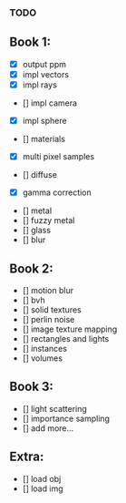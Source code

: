 ### TODO

## Book 1:
- [x] output ppm
- [x] impl vectors
- [x] impl rays
- [] impl camera
- [x] impl sphere
- [] materials
- [x] multi pixel samples
- [] diffuse
- [x] gamma correction
- [] metal
- [] fuzzy metal
- [] glass
- [] blur

## Book 2:
- [] motion blur
- [] bvh
- [] solid textures 
- [] perlin noise
- [] image texture mapping
- [] rectangles and lights
- [] instances
- [] volumes

## Book 3:
- [] light scattering
- [] importance sampling
- [] add more...

## Extra:
- [] load obj
- [] load img